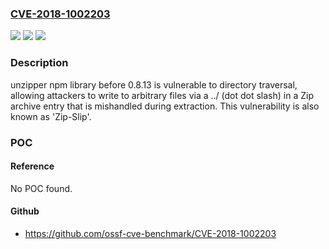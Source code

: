 ### [CVE-2018-1002203](https://cve.mitre.org/cgi-bin/cvename.cgi?name=CVE-2018-1002203)
![](https://img.shields.io/static/v1?label=Product&message=unzipper&color=blue)
![](https://img.shields.io/static/v1?label=Version&message=%3C%200.8.13%20&color=brighgreen)
![](https://img.shields.io/static/v1?label=Vulnerability&message=CWE-22&color=brighgreen)

### Description

unzipper npm library before 0.8.13 is vulnerable to directory traversal, allowing attackers to write to arbitrary files via a ../ (dot dot slash) in a Zip archive entry that is mishandled during extraction. This vulnerability is also known as 'Zip-Slip'.

### POC

#### Reference
No POC found.

#### Github
- https://github.com/ossf-cve-benchmark/CVE-2018-1002203

